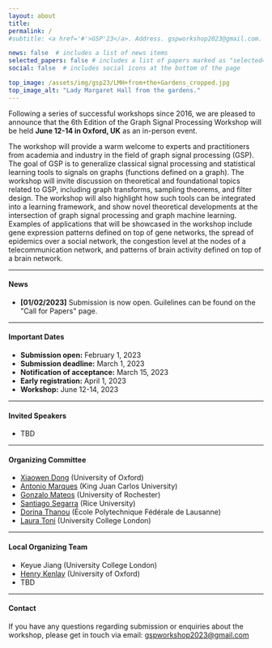 ```yaml
---
layout: about
title: 
permalink: /
#subtitle: <a href='#'>GSP'23</a>. Address. gspworkshop2023@gmail.com. Moto. Etc.

news: false  # includes a list of news items
selected_papers: false # includes a list of papers marked as "selected={true}"
social: false  # includes social icons at the bottom of the page

top_image: /assets/img/gsp23/LMH+from+the+Gardens_cropped.jpg
top_image_alt: "Lady Margaret Hall from the gardens."
---
```


Following a series of successful workshops since 2016, we are pleased to announce that the 6th Edition of the Graph Signal Processing Workshop will be held **June 12-14 in Oxford, UK** as an in-person event.

The workshop will provide a warm welcome to experts and practitioners from academia and industry in the field of graph signal processing (GSP). The goal of GSP is to generalize classical signal processing and statistical learning tools to signals on graphs (functions defined on a graph). The workshop will invite discussion on theoretical and foundational topics related to GSP, including graph transforms, sampling theorems, and filter design. The workshop will also highlight how such tools can be integrated into a learning framework, and show novel theoretical developments at the intersection of graph signal processing and graph machine learning. Examples of applications that will be showcased in the workshop include gene expression patterns defined on top of gene networks, the spread of epidemics over a social network, the congestion level at the nodes of a telecommunication network, and patterns of brain activity defined on top of a brain network.

---
#### News
+ **[01/02/2023]** Submission is now open. Guilelines can be found on the "Call for Papers" page.

---
#### Important Dates
+ **Submission open:** February 1, 2023
+ **Submission deadline:** March 1, 2023
+ **Notification of acceptance:** March 15, 2023
+ **Early registration:** April 1, 2023
+ **Workshop:** June 12-14, 2023

---
#### Invited Speakers
+ TBD

---
#### Organizing Committee
+ [Xiaowen Dong](https://web.media.mit.edu/~xdong/) (University of Oxford)
+ [Antonio Marques](https://www.tsc.urjc.es/~amarques/) (King Juan Carlos University)
+ [Gonzalo Mateos](https://www.hajim.rochester.edu/ece/sites/gmateos//) (University of Rochester)
+ [Santiago Segarra](https://segarra.rice.edu) (Rice University)
+ [Dorina Thanou](https://people.epfl.ch/dorina.thanou?lang=en) (École Polytechnique Fédérale de Lausanne)
+ [Laura Toni](https://www.ucl.ac.uk/iccs/dr-laura-toni) (University College London)

---
#### Local Organizing Team
+ Keyue Jiang (University College London)
+ [Henry Kenlay](https://henrykenlay.github.io/) (University of Oxford)
+ TBD

---
#### Contact
If you have any questions regarding submission or enquiries about the workshop, please get in touch via email: gspworkshop2023@gmail.com
<br/>
